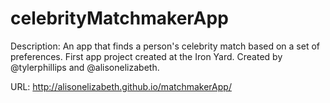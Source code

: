 celebrityMatchmakerApp
===================

Description: An app that finds a person's celebrity match based on a set of preferences. First app project created at the Iron Yard. Created by @tylerphillips and @alisonelizabeth. 

URL: http://alisonelizabeth.github.io/matchmakerApp/